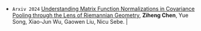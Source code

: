 - ``Arxiv 2024`` 
[Understanding Matrix Function Normalizations in Covariance Pooling through the Lens of Riemannian Geometry](https://arxiv.org/abs/2407.10484),
**Ziheng Chen**, Yue Song, Xiao-Jun Wu, Gaowen Liu, Nicu Sebe.
\|
<!-- [[Code](https://github.com/GitZH-Chen/CDEM_CDBWM)]  -->
<!-- [[Slides](https://github.com/GitZH-Chen/LieBN/blob/main/ICLR24_LieBN_PPT.pdf)] 
[[Poster](https://github.com/GitZH-Chen/LieBN/blob/main/ICLR24_LieBN_Poster.pdf)]
[[Video](https://iclr.cc/virtual/2024/poster/17806)] -->